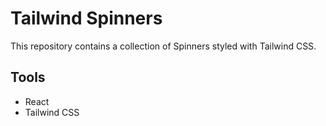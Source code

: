# Tailwind Spinners

This repository contains a collection of Spinners styled with Tailwind CSS.

## Tools
- React
- Tailwind CSS
